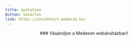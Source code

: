 ```yaml
---
title: quotation
button: Vásárlás
link: https://covidteszt.medexim.hu/
---
```

<center>
### Vásároljon a Medexim webáruházban!
</center>